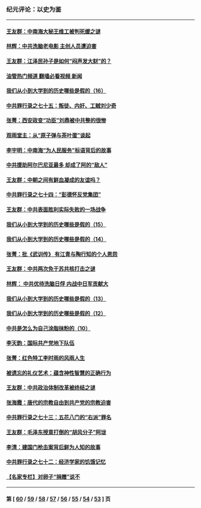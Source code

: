 ### 纪元评论：以史为鉴
---
#### [王友群：中南海大秘王维工被判死缓之谜](../../pages/nsc1028/n13705201.md?04120330) 
#### [林辉：中共洗脑老电影 主创人员遭迫害](../../pages/nsc1028/n13699437.md?04120330) 
#### [王友群：江泽民孙子是如何“闷声发大财”的？](../../pages/nsc1028/n13693213.md?04120330) 
#### [油管热门频道 翻墙必看视频 新闻](ok?04120330)
#### [我们从小到大学到的历史哪些是假的（16）](../../pages/nsc1028/n13692503.md?04120330) 
#### [中共罪行录之七十五：叛徒、内奸、工贼刘少奇](../../pages/nsc1028/n13688599.md?04120330) 
#### [张菁：西安政变“功臣”刘鼎被中共整的很惨](../../pages/nsc1028/n13679371.md?04120330) 
#### [观雨堂主：从“原子弹与茶叶蛋”谈起](../../pages/nsc1028/n13677405.md?04120330) 
#### [李宇明：中南海“为人民服务”标语背后的故事](../../pages/nsc1028/n13677266.md?04120330) 
#### [中共援助阿尔巴尼亚最多 却成了阿的“敌人”](../../pages/nsc1028/n13675049.md?04120330) 
#### [王友群：中朝之间有鲜血凝成的友谊吗？](../../pages/nsc1028/n13660401.md?04120330) 
#### [中共罪行录之七十四：“彭德怀反党集团”](../../pages/nsc1028/n13655741.md?04120330) 
#### [王友群：中共表面胜利实际失败的一场战争](../../pages/nsc1028/n13643934.md?04120330) 
#### [我们从小到大学到的历史哪些是假的（15）](../../pages/nsc1028/n13632791.md?04120330) 
#### [我们从小到大学到的历史哪些是假的（14）](../../pages/nsc1028/n13630207.md?04120330) 
#### [张菁：批《武训传》 有江青与陶行知的个人恩怨](../../pages/nsc1028/n13629055.md?04120330) 
#### [王友群：中共两次免于苏共核打击之谜](../../pages/nsc1028/n13624529.md?04120330) 
#### [林辉： 中共优待洗脑日俘 内战中日军贡献大](../../pages/nsc1028/n13624644.md?04120330) 
#### [我们从小到大学到的历史哪些是假的（13）](../../pages/nsc1028/n13623863.md?04120330) 
#### [我们从小到大学到的历史哪些是假的（12）](../../pages/nsc1028/n13619491.md?04120330) 
#### [中共是怎么为自己涂脂抹粉的（10）](../../pages/nsc1028/n13615970.md?04120330) 
#### [李天韵：国际共产党地下队伍](../../pages/nsc1028/n13611808.md?04120330) 
#### [张菁：红色特工李时雨的风雨人生](../../pages/nsc1028/n13609187.md?04120330) 
#### [被遗忘的礼仪艺术：蕴含神性智慧的正确行为](../../pages/nsc1028/n13607119.md?04120330) 
#### [王友群：中共政治体制改革被终结之谜](../../pages/nsc1028/n13606004.md?04120330) 
#### [张海霞：唐代的宗教自由到共产党的宗教迫害](../../pages/nsc1028/n13604693.md?04120330) 
#### [中共罪行录之七十三：五花八门的“右派”罪名](../../pages/nsc1028/n13598550.md?04120330) 
#### [王友群：毛泽东授意打倒的“胡风分子”阿垅](../../pages/nsc1028/n13592541.md?04120330) 
#### [李清：建国门枪击案背后鲜为人知的故事](../../pages/nsc1028/n13589079.md?04120330) 
#### [中共罪行录之七十二：经济学家的饥饿记忆](../../pages/nsc1028/n13586930.md?04120330) 
#### [【名家专栏】对卵子“捐赠”说不](../../pages/nsc1028/n13581506.md?04120330) 

---
#### 第 [ [60](./60.md?04120330) / [59](./59.md?04120330) / [58](./58.md?04120330) / [57](./57.md?04120330) / [56](./56.md?04120330) / [55](./55.md?04120330) / [54](./54.md?04120330) / [53](./53.md?04120330) ] 页
